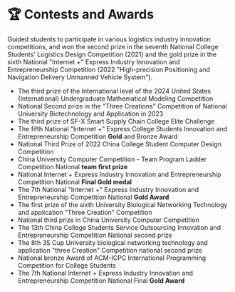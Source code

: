 # 🏆 Contests and Awards
Guided students to participate in various logistics industry innovation competitions, and won the second prize in the seventh National College Students' Logistics Design Competition (2021) and the gold prize in the sixth National "Internet +" Express Industry Innovation and Entrepreneurship Competition (2022 "High-precision Positioning and Navigation Delivery Unmanned Vehicle System").
- The third prize of the International level of the 2024 United States (International) Undergraduate Mathematical Modeling Competition
- National Second prize in the "Three Creations" Competition of National University Biotechnology and Application in 2023
- The third prize of SF-X Smart Supply Chain College Elite Challenge 
- The fifth National "Internet +" Express College Students Innovation and Entrepreneurship Competition **Gold** and Bronze Award
- National Third Prize of 2022 China College Student Computer Design Competition
- China University Computer Competition - Team Program Ladder Competition National **team first prize**
- National Internet + Express Industry Innovation and Entrepreneurship Competition National **Final Gold medal**
- The 7th National "Internet +" Express Industry Innovation and Entrepreneurship Competition National **Gold Award**
- The first prize of the sixth University Biological Networking Technology and application "Three Creation" Competition
- National third prize in China University Computer Competition
- The 13th China College Students Service Outsourcing Innovation and Entrepreneurship Competition National second prize
- The 8th 3S Cup University biological networking technology and application "three Creation" Competition national second prize
- National bronze Award of ACM-ICPC International Programming Competition for College Students
- The 7th National Internet + Express Industry Innovation and Entrepreneurship Competition National Final **Gold Award**